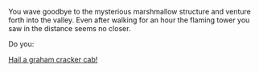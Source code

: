 You wave goodbye to the mysterious marshmallow structure and venture forth into the valley.
Even after walking for an hour the flaming tower you saw in the distance seems no closer.

Do you:

[Hail a graham cracker cab!](graham-cracker-cab/graham-cracker-cab.md)
